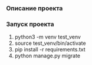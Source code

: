 ### Описание проекта
### Запуск проекта
1. python3 -m venv test_venv
2. source test_venv/bin/activate
3. pip install -r requirements.txt
4. python manage.py migrate